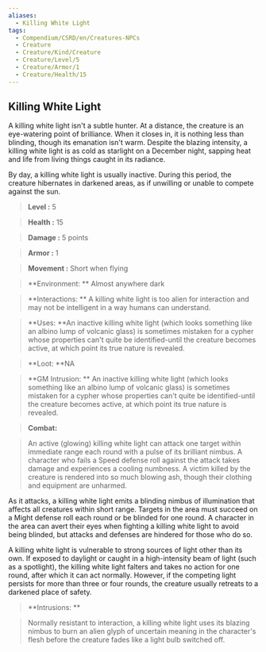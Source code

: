 ```yaml
---
aliases:
  - Killing White Light
tags:
  - Compendium/CSRD/en/Creatures-NPCs
  - Creature
  - Creature/Kind/Creature
  - Creature/Level/5
  - Creature/Armor/1
  - Creature/Health/15
---
```

  
    
## Killing White Light    
A killing white light isn't a subtle hunter. At a distance, the creature is an eye-watering point of brilliance. When it closes in, it is nothing less than blinding, though its emanation isn't warm. Despite the blazing intensity, a killing white light is as cold as starlight on a December night, sapping heat and life from living things caught in its radiance.  
By day, a killing white light is usually inactive. During this period, the creature hibernates in darkened areas, as if unwilling or unable to compete against the sun.    
  
    
> **Level :** 5    
> **Health :** 15    
> **Damage :** 5 points    
> **Armor :** 1    
> **Movement :** Short when flying    
> **Environment: ** Almost anywhere dark    
> **Interactions: ** A killing white light is too alien for interaction and may not be intelligent in a way humans can understand.    
> **Uses: **An inactive killing white light (which looks something like an albino lump of volcanic glass) is sometimes mistaken for a cypher whose properties can't quite be identified-until the creature becomes active, at which point its true nature is revealed.    
> **Loot: **NA    
> **GM Intrusion: ** An inactive killing white light (which looks something like an albino lump of volcanic glass) is sometimes mistaken for a cypher whose properties can't quite be identified-until the creature becomes active, at which point its true nature is revealed.    
  
> **Combat:**   
> An active (glowing) killing white light can attack one target within immediate range each round with a pulse of its brilliant nimbus. A character who fails a Speed defense roll against the attack takes damage and experiences a cooling numbness. A victim killed by the creature is rendered into so much blowing ash, though their clothing and equipment are unharmed.  
As it attacks, a killing white light emits a blinding nimbus of illumination that affects all creatures within short range. Targets in the area must succeed on a Might defense roll each round or be blinded for one round. A character in the area can avert their eyes when fighting a killing white light to avoid being blinded, but attacks and defenses are hindered for those who do so.   
A killing white light is vulnerable to strong sources of light other than its own. If exposed to daylight or caught in a high-intensity beam of light (such as a spotlight), the killing white light falters and takes no action for one round, after which it can act normally. However, if the competing light persists for more than three or four rounds, the creature usually retreats to a darkened place of safety.    
    
  
> **Intrusions: **   
> Normally resistant to interaction, a killing white light uses its blazing nimbus to burn an alien glyph of uncertain meaning in the character's flesh before the creature fades like a light bulb switched off.    
